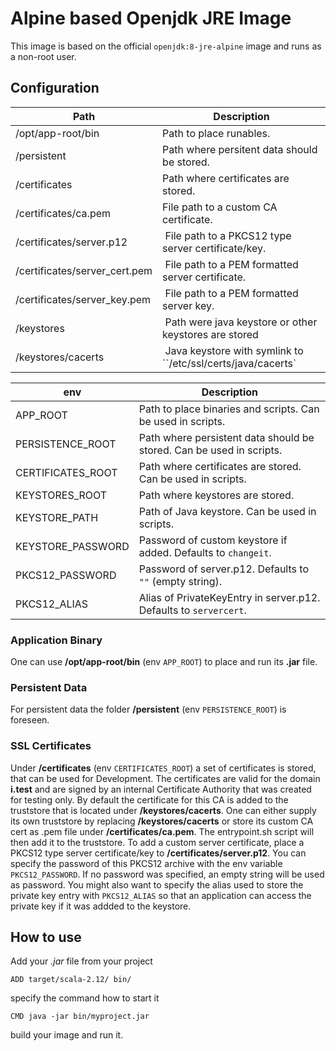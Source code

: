# Alpine based Openjdk JRE Image

This image is based on the official `openjdk:8-jre-alpine` image and runs as a non-root user.

## Configuration

| Path                           | Description                                        |
|------                          |-------------                                       |
|  /opt/app-root/bin             | Path to place runables.                            |
|  /persistent                   | Path where persitent data should be stored.        |
|  /certificates                 | Path where certificates are stored.                |
|  /certificates/ca.pem          | File path to a custom CA certificate.              |
|  /certificates/server.p12      | File path to a PKCS12 type server certificate/key. |
|  /certificates/server_cert.pem | File path to a PEM formatted server certificate.   |
|  /certificates/server_key.pem  | File path to a PEM formatted server key.           |
|  /keystores                    | Path were java keystore or other keystores are stored |
|  /keystores/cacerts            | Java keystore with symlink to ``/etc/ssl/certs/java/cacerts` |


| env                   | Description                                                         |
|------                 |-------------                                                        |
|  APP_ROOT             | Path to place binaries and scripts. Can be used in scripts.         |
|  PERSISTENCE_ROOT     | Path where persistent data should be stored. Can be used in scripts.|
|  CERTIFICATES_ROOT    | Path where certificates are stored. Can be used in scripts.         |
|  KEYSTORES_ROOT       | Path where keystores are stored.                                    |
|  KEYSTORE_PATH        | Path of Java keystore. Can be used in scripts.                      |
|  KEYSTORE_PASSWORD    | Password of custom keystore if added. Defaults to `changeit`.       |
|  PKCS12_PASSWORD      | Password of server.p12. Defaults to `""` (empty string).            |
|  PKCS12_ALIAS         | Alias of PrivateKeyEntry in server.p12. Defaults to `servercert`.   |

### Application Binary

One can use **/opt/app-root/bin** (env `APP_ROOT`) to place and run its **.jar**
file.

### Persistent Data

For persistent data the folder **/persistent** (env `PERSISTENCE_ROOT`) is foreseen.

### SSL Certificates

Under **/certificates** (env `CERTIFICATES_ROOT`) a set of certificates is stored,
that can be used for Development. The certificates are valid for the domain
**i.test** and are signed by an internal Certificate Authority that was created
for testing only. By default the certificate for this CA is added to the truststore
that is located under **/keystores/cacerts**. One can either supply its own
truststore by replacing **/keystores/cacerts** or store its custom CA cert
as .pem file under **/certificates/ca.pem**. The entrypoint.sh script will then add
it to the truststore. To add a custom server certificate, place a PKCS12 type
server certificate/key to **/certificates/server.p12**. You can specify the
password of this PKCS12 archive with the env variable `PKCS12_PASSWORD`. If no
password was specified, an empty string will be used as password. You might also
want to specify the alias used to store the private key entry with `PKCS12_ALIAS`
so that an application can access the private key if it was addded to the keystore.

## How to use

Add your *.jar* file from your project

`ADD target/scala-2.12/ bin/`

specify the command how to start it

`CMD java -jar bin/myproject.jar`

build your image and run it.
